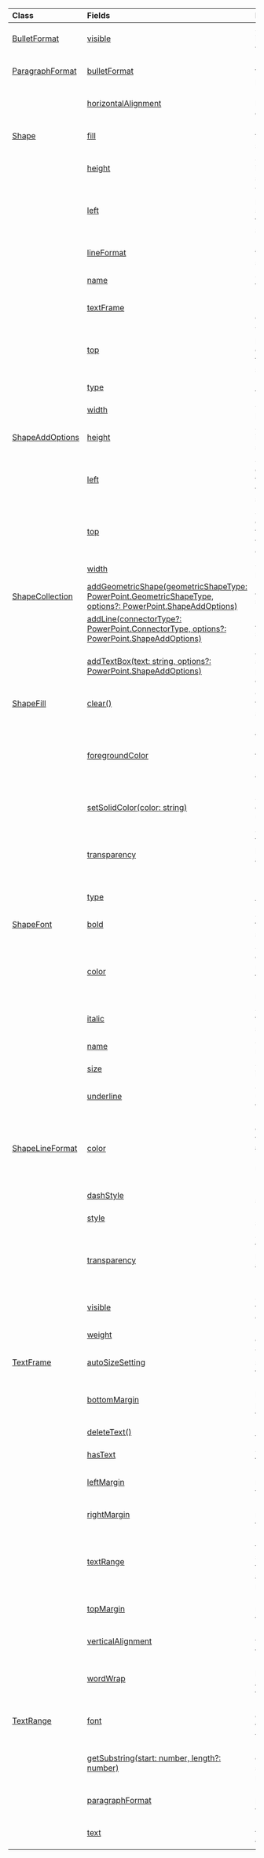 | Class | Fields | Description |
|:---|:---|:---|
|[BulletFormat](/javascript/api/powerpoint/powerpoint.bulletformat)|[visible](/javascript/api/powerpoint/powerpoint.bulletformat#powerpoint-powerpoint-bulletformat-visible-member)|Specifies if the bullets in the paragraph are visible.|
|[ParagraphFormat](/javascript/api/powerpoint/powerpoint.paragraphformat)|[bulletFormat](/javascript/api/powerpoint/powerpoint.paragraphformat#powerpoint-powerpoint-paragraphformat-bulletformat-member)|Represents the bullet format of the paragraph.|
||[horizontalAlignment](/javascript/api/powerpoint/powerpoint.paragraphformat#powerpoint-powerpoint-paragraphformat-horizontalalignment-member)|Represents the horizontal alignment of the paragraph.|
|[Shape](/javascript/api/powerpoint/powerpoint.shape)|[fill](/javascript/api/powerpoint/powerpoint.shape#powerpoint-powerpoint-shape-fill-member)|Returns the fill formatting of this shape.|
||[height](/javascript/api/powerpoint/powerpoint.shape#powerpoint-powerpoint-shape-height-member)|Specifies the height, in points, of the shape.|
||[left](/javascript/api/powerpoint/powerpoint.shape#powerpoint-powerpoint-shape-left-member)|The distance, in points, from the left side of the shape to the left side of the slide.|
||[lineFormat](/javascript/api/powerpoint/powerpoint.shape#powerpoint-powerpoint-shape-lineformat-member)|Returns the line formatting of this shape.|
||[name](/javascript/api/powerpoint/powerpoint.shape#powerpoint-powerpoint-shape-name-member)|Specifies the name of this shape.|
||[textFrame](/javascript/api/powerpoint/powerpoint.shape#powerpoint-powerpoint-shape-textframe-member)|Returns the PowerPoint.TextFrame object of this `Shape`.|
||[top](/javascript/api/powerpoint/powerpoint.shape#powerpoint-powerpoint-shape-top-member)|The distance, in points, from the top edge of the shape to the top edge of the slide.|
||[type](/javascript/api/powerpoint/powerpoint.shape#powerpoint-powerpoint-shape-type-member)|Returns the type of this shape.|
||[width](/javascript/api/powerpoint/powerpoint.shape#powerpoint-powerpoint-shape-width-member)|Specifies the width, in points, of the shape.|
|[ShapeAddOptions](/javascript/api/powerpoint/powerpoint.shapeaddoptions)|[height](/javascript/api/powerpoint/powerpoint.shapeaddoptions#powerpoint-powerpoint-shapeaddoptions-height-member)|Specifies the height, in points, of the shape.|
||[left](/javascript/api/powerpoint/powerpoint.shapeaddoptions#powerpoint-powerpoint-shapeaddoptions-left-member)|Specifies the distance, in points, from the left side of the shape to the left side of the slide.|
||[top](/javascript/api/powerpoint/powerpoint.shapeaddoptions#powerpoint-powerpoint-shapeaddoptions-top-member)|Specifies the distance, in points, from the top edge of the shape to the top edge of the slide.|
||[width](/javascript/api/powerpoint/powerpoint.shapeaddoptions#powerpoint-powerpoint-shapeaddoptions-width-member)|Specifies the width, in points, of the shape.|
|[ShapeCollection](/javascript/api/powerpoint/powerpoint.shapecollection)|[addGeometricShape(geometricShapeType: PowerPoint.GeometricShapeType, options?: PowerPoint.ShapeAddOptions)](/javascript/api/powerpoint/powerpoint.shapecollection#powerpoint-powerpoint-shapecollection-addgeometricshape-member(1))|Adds a geometric shape to the slide.|
||[addLine(connectorType?: PowerPoint.ConnectorType, options?: PowerPoint.ShapeAddOptions)](/javascript/api/powerpoint/powerpoint.shapecollection#powerpoint-powerpoint-shapecollection-addline-member(1))|Adds a line to the slide.|
||[addTextBox(text: string, options?: PowerPoint.ShapeAddOptions)](/javascript/api/powerpoint/powerpoint.shapecollection#powerpoint-powerpoint-shapecollection-addtextbox-member(1))|Adds a text box to the slide with the provided text as the content.|
|[ShapeFill](/javascript/api/powerpoint/powerpoint.shapefill)|[clear()](/javascript/api/powerpoint/powerpoint.shapefill#powerpoint-powerpoint-shapefill-clear-member(1))|Clears the fill formatting of this shape.|
||[foregroundColor](/javascript/api/powerpoint/powerpoint.shapefill#powerpoint-powerpoint-shapefill-foregroundcolor-member)|Represents the shape fill foreground color in HTML color format, in the form #RRGGBB (e.g., "FFA500") or as a named HTML color (e.g., "orange").|
||[setSolidColor(color: string)](/javascript/api/powerpoint/powerpoint.shapefill#powerpoint-powerpoint-shapefill-setsolidcolor-member(1))|Sets the fill formatting of the shape to a uniform color.|
||[transparency](/javascript/api/powerpoint/powerpoint.shapefill#powerpoint-powerpoint-shapefill-transparency-member)|Specifies the transparency percentage of the fill as a value from 0.0 (opaque) through 1.0 (clear).|
||[type](/javascript/api/powerpoint/powerpoint.shapefill#powerpoint-powerpoint-shapefill-type-member)|Returns the fill type of the shape.|
|[ShapeFont](/javascript/api/powerpoint/powerpoint.shapefont)|[bold](/javascript/api/powerpoint/powerpoint.shapefont#powerpoint-powerpoint-shapefont-bold-member)|Specifies whether the text in the `TextRange` is set to bold.|
||[color](/javascript/api/powerpoint/powerpoint.shapefont#powerpoint-powerpoint-shapefont-color-member)|Specifies the HTML color code representation of the text color (e.g., "#FF0000" represents red).|
||[italic](/javascript/api/powerpoint/powerpoint.shapefont#powerpoint-powerpoint-shapefont-italic-member)|Specifies whether the text in the `TextRange` is set to italic.|
||[name](/javascript/api/powerpoint/powerpoint.shapefont#powerpoint-powerpoint-shapefont-name-member)|Specifies the font name (e.g., "Calibri").|
||[size](/javascript/api/powerpoint/powerpoint.shapefont#powerpoint-powerpoint-shapefont-size-member)|Specifies the font size in points (e.g., 11).|
||[underline](/javascript/api/powerpoint/powerpoint.shapefont#powerpoint-powerpoint-shapefont-underline-member)|Specifies the type of underline applied to the font.|
|[ShapeLineFormat](/javascript/api/powerpoint/powerpoint.shapelineformat)|[color](/javascript/api/powerpoint/powerpoint.shapelineformat#powerpoint-powerpoint-shapelineformat-color-member)|Represents the line color in HTML color format, in the form #RRGGBB (e.g., "FFA500") or as a named HTML color (e.g., "orange").|
||[dashStyle](/javascript/api/powerpoint/powerpoint.shapelineformat#powerpoint-powerpoint-shapelineformat-dashstyle-member)|Represents the dash style of the line.|
||[style](/javascript/api/powerpoint/powerpoint.shapelineformat#powerpoint-powerpoint-shapelineformat-style-member)|Represents the line style of the shape.|
||[transparency](/javascript/api/powerpoint/powerpoint.shapelineformat#powerpoint-powerpoint-shapelineformat-transparency-member)|Specifies the transparency percentage of the line as a value from 0.0 (opaque) through 1.0 (clear).|
||[visible](/javascript/api/powerpoint/powerpoint.shapelineformat#powerpoint-powerpoint-shapelineformat-visible-member)|Specifies if the line formatting of a shape element is visible.|
||[weight](/javascript/api/powerpoint/powerpoint.shapelineformat#powerpoint-powerpoint-shapelineformat-weight-member)|Represents the weight of the line, in points.|
|[TextFrame](/javascript/api/powerpoint/powerpoint.textframe)|[autoSizeSetting](/javascript/api/powerpoint/powerpoint.textframe#powerpoint-powerpoint-textframe-autosizesetting-member)|The automatic sizing settings for the text frame.|
||[bottomMargin](/javascript/api/powerpoint/powerpoint.textframe#powerpoint-powerpoint-textframe-bottommargin-member)|Represents the bottom margin, in points, of the text frame.|
||[deleteText()](/javascript/api/powerpoint/powerpoint.textframe#powerpoint-powerpoint-textframe-deletetext-member(1))|Deletes all the text in the text frame.|
||[hasText](/javascript/api/powerpoint/powerpoint.textframe#powerpoint-powerpoint-textframe-hastext-member)|Specifies if the text frame contains text.|
||[leftMargin](/javascript/api/powerpoint/powerpoint.textframe#powerpoint-powerpoint-textframe-leftmargin-member)|Represents the left margin, in points, of the text frame.|
||[rightMargin](/javascript/api/powerpoint/powerpoint.textframe#powerpoint-powerpoint-textframe-rightmargin-member)|Represents the right margin, in points, of the text frame.|
||[textRange](/javascript/api/powerpoint/powerpoint.textframe#powerpoint-powerpoint-textframe-textrange-member)|Represents the text that is attached to a shape in the text frame, and properties and methods for manipulating the text.|
||[topMargin](/javascript/api/powerpoint/powerpoint.textframe#powerpoint-powerpoint-textframe-topmargin-member)|Represents the top margin, in points, of the text frame.|
||[verticalAlignment](/javascript/api/powerpoint/powerpoint.textframe#powerpoint-powerpoint-textframe-verticalalignment-member)|Represents the vertical alignment of the text frame.|
||[wordWrap](/javascript/api/powerpoint/powerpoint.textframe#powerpoint-powerpoint-textframe-wordwrap-member)|Determines whether lines break automatically to fit text inside the shape.|
|[TextRange](/javascript/api/powerpoint/powerpoint.textrange)|[font](/javascript/api/powerpoint/powerpoint.textrange#powerpoint-powerpoint-textrange-font-member)|Returns a `ShapeFont` object that represents the font attributes for the text range.|
||[getSubstring(start: number, length?: number)](/javascript/api/powerpoint/powerpoint.textrange#powerpoint-powerpoint-textrange-getsubstring-member(1))|Returns a `TextRange` object for the substring in the given range.|
||[paragraphFormat](/javascript/api/powerpoint/powerpoint.textrange#powerpoint-powerpoint-textrange-paragraphformat-member)|Represents the paragraph format of the text range.|
||[text](/javascript/api/powerpoint/powerpoint.textrange#powerpoint-powerpoint-textrange-text-member)|Represents the plain text content of the text range.|
